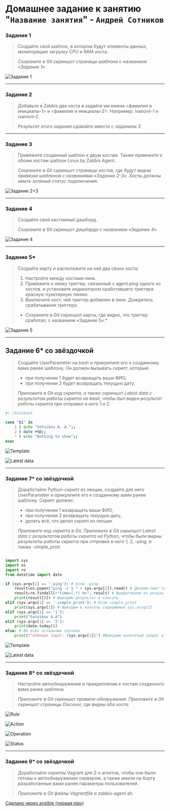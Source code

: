# Домашнее задание к занятию "`Название занятия`" - `Андрей Сотников`

### Задание 1

> Создайте свой шаблон, в котором будут элементы данных, мониторящие загрузку CPU и RAM хоста.
>
> *Сохраните в Git скриншот страницы шаблона с названием «Задание 1».*

![Задание 1](img/%D0%97%D0%B0%D0%B4%D0%B0%D0%BD%D0%B8%D0%B5%201.png)

---

### Задание 2

> Добавьте в Zabbix два хоста и задайте им имена <фамилия и инициалы-1> и <фамилия и инициалы-2>. Например: ivanovii-1 и ivanovii-2.
>
> *Результат этого задания сдавайте вместе с заданием 3.*

---

### Задание 3

> Привяжите созданный шаблон к двум хостам. Также привяжите к обоим хостам шаблон Linux by Zabbix Agent.
>
> *Сохраните в Git скриншот страницы хостов, где будут видны привязки шаблонов с названиями «Задание 2-3». Хосты должны иметь зелёный статус подключения.*

![Задание 2+3](img/%D0%97%D0%B0%D0%B4%D0%B0%D0%BD%D0%B8%D0%B5%202+3.png)

---

### Задание 4

> Создайте свой кастомный дашборд.
>
> *Сохраните в Git скриншот дашборда с названием «Задание 4».*

![Задание 4](img/%D0%97%D0%B0%D0%B4%D0%B0%D0%BD%D0%B8%D0%B5%204.png)

---

### Задание 5*

> Создайте карту и расположите на ней два своих хоста:
>
> 1. Настройте между хостами линк.
> 2. Привяжите к линку триггер, связанный с agent.ping одного из хостов, и установите индикатором сработавшего триггера красную пунктирную линию.
> 3. Выключите хост, чей триггер добавлен в линк. Дождитесь срабатывания триггера.
>
> * Сохраните в Git скриншот карты, где видно, что триггер сработал, с названием «Задание 5».*

![Задание 5](img/%D0%97%D0%B0%D0%B4%D0%B0%D0%BD%D0%B8%D0%B5%205.png)

---

## Задание 6* со звёздочкой

> Создайте UserParameter на bash и прикрепите его к созданному вами ранее шаблону. Он должен вызывать скрипт, который:
>
> * при получении 1 будет возвращать ваши ФИО,
> * при получении 2 будет возвращать текущую дату.
>
> *Приложите в Git код скрипта, а также скриншот Latest data с результатом работы скрипта на bash, чтобы был виден результат работы скрипта при отправке в него 1 и 2.*

``` bash
#! /bin/bash

case "$1" in
    1 ) echo "Sotnikov A. A.";;
    2 ) date +%D;;
    * ) echo "Nothing to show";;
esac

```

![Template](img/6_Template.png)  

![Latest data](img/6_Latest_data.png)

 ---

### Задание 7* со звёздочкой

> Доработайте Python-скрипт из лекции, создайте для него UserParameter и прикрепите его к созданному вами ранее шаблону.
> Скрипт должен:
>
> * при получении 1 возвращать ваши ФИО,
> * при получении 2 возвращать текущую дату,
> * делать всё, что делал скрипт из лекции.
>
> *Приложите код скрипта в Git. Приложите в Git скриншот Latest data с результатом работы скрипта на Python, чтобы были видны результаты работы скрипта при отправке в него 1, 2, -ping, а также -simple_print.*

``` python

import sys
import os
import re
from datetime import date

if (sys.argv[1] == '-ping'): # Если -ping
    result=os.popen("ping -c 1 " + sys.argv[2]).read() # Делаем пинг по заданному адресу
    result=re.findall(r"time=(.*) ms", result) # Выдёргиваем из результата время
    print(result[0]) # Выводим результат в консоль
elif (sys.argv[1] == '-simple_print'): # Если simple_print
    print(sys.argv[2]) # Выводим в консоль содержимое sys.arvg[2]
elif (sys.argv[1] == '1'):
    print("Sotnikov A.A")
elif (sys.argv[1] == '2'):
    print(date.today())
else: # Во всех остальных случаях
    print(f"unknown input: {sys.argv[1]}") #Выводим непонятый запрос в консоль
```

![Template](img/7_Template.png)

![Latest data](img/7_latest_data.png)

 ---

### Задание 8* со звёздочкой

> Настройте автообнаружение и прикрепление к хостам созданного вами ранее шаблона.
>
> *Приложите в Git скриншот правила обнаружения. Приложите в Git скриншот страницы Discover, где видны оба хоста.*

![Rule](img/8_Discovery_rule.png)

![Action](img/8_Actions_Action.png)

![Operation](img/8_Actions_Operations.png)

![Status](img/8_Status.png)

 ---

### Задание 9* со звёздочкой

> Доработайте скрипты Vagrant для 2-х агентов, чтобы они были готовы к автообнаружению сервером, а также имели на борту разработанные вами ранее параметры пользователей.
>
> *Приложите в Git файлы Vagrantfile и zabbix-agent.sh.*

[Сделано через ansible (первая play)](ansible/playbook.yaml)
